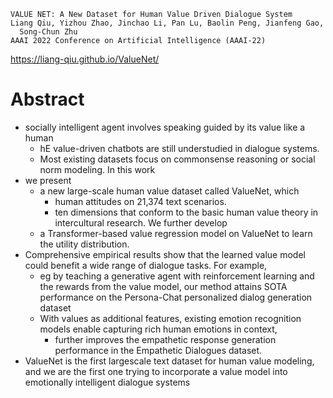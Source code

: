     VALUE NET: A New Dataset for Human Value Driven Dialogue System
    Liang Qiu, Yizhou Zhao, Jinchao Li, Pan Lu, Baolin Peng, Jianfeng Gao,
      Song-Chun Zhu
    AAAI 2022 Conference on Artificial Intelligence (AAAI-22)

https://liang-qiu.github.io/ValueNet/

# Abstract

* socially intelligent agent involves speaking guided by its value like a human
  * hE value-driven chatbots are still understudied in dialogue systems.
  * Most existing datasets focus on
    commonsense reasoning or social norm modeling. In this work
* we present 
  * a new large-scale human value dataset called ValueNet, which
    * human attitudes on 21,374 text scenarios.
    * ten dimensions that conform to the basic human value theory in
      intercultural research. We further develop 
  * a Transformer-based value regression model on ValueNet
    to learn the utility distribution.
* Comprehensive empirical results show that the learned value model could
  benefit a wide range of dialogue tasks. For example, 
  * eg by teaching a generative agent with reinforcement learning and the
    rewards from the value model, our method attains
    SOTA performance on the Persona-Chat personalized dialog generation dataset
  * With values as additional features, existing
    emotion recognition models enable capturing rich human emotions in context,
    * further improves the empathetic response generation performance in the
      Empathetic Dialogues dataset.
* ValueNet is the first largescale text dataset for human value modeling, and
  we are the first one trying to incorporate a value model into emotionally
  intelligent dialogue systems
